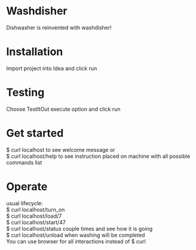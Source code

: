 # Washdisher
Dishwasher is reinvented with washdisher!

# Installation
Import project into Idea and click run

# Testing
Choose TestItOut execute option and click run

# Get started
$ curl localhost to see welcome message or <br>
$ curl localhost/help to see instruction placed on machine
with all possible commands list

# Operate
usual lifecycle:<br>
$ curl localhost/turn_on                                      <br>
$ curl localhost/load/7                                       <br>
$ curl localhost/start/47                                     <br>
$ curl localhost/status couple times and see how it is going  <br>
$ curl localhost/unload when washing will be completed        <br>
You can use browser for all interactions instead of $ curl
